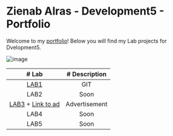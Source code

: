 
# Zienab Alras - Development5 - Portfolio

  Welcome to my [portfolio](https://github.com/ZienabAlr/DEV5-myportofolio.git)! Below you will find my Lab projects for Dvelopment5. 


  ![image](https://user-images.githubusercontent.com/101997484/192115275-b5b5e363-aec0-4ead-9d97-6d1cd261117b.png)



| # Lab     | # Description |
| :--------:| :------------: |
| [LAB1](https://github.com/ZienabAlr/DEV5-LAB1.git) | GIT   | 
| LAB2      | Soon     | 
| [LAB3](https://github.com/ZienabAlr/DEV5-MyPortfolio.git) + [Link to ad](https://lab3-ochre-delta.vercel.app/) | Advertisement | 
| LAB4      | Soon     | 
| LAB5      | Soon     | 
